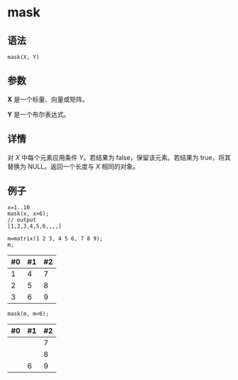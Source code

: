 # mask

## 语法

`mask(X, Y)`

## 参数

**X** 是一个标量、向量或矩阵。

**Y** 是一个布尔表达式。

## 详情

对 *X* 中每个元素应用条件 *Y*。若结果为 false，保留该元素。若结果为 true，将其替换为
NULL。返回一个长度与 *X* 相同的对象。

## 例子

```
x=1..10
mask(x, x>6);
// output
[1,2,3,4,5,6,,,,]

m=matrix(1 2 3, 4 5 6, 7 8 9);
m;
```

| #0 | #1 | #2 |
| --- | --- | --- |
| 1 | 4 | 7 |
| 2 | 5 | 8 |
| 3 | 6 | 9 |

```
mask(m, m<6);
```

| #0 | #1 | #2 |
| --- | --- | --- |
|  |  | 7 |
|  |  | 8 |
|  | 6 | 9 |

